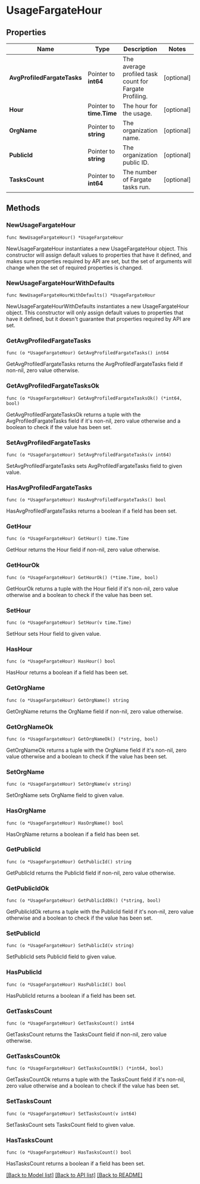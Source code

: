 # UsageFargateHour

## Properties

Name | Type | Description | Notes
---- | ---- | ----------- | ------
**AvgProfiledFargateTasks** | Pointer to **int64** | The average profiled task count for Fargate Profiling. | [optional] 
**Hour** | Pointer to **time.Time** | The hour for the usage. | [optional] 
**OrgName** | Pointer to **string** | The organization name. | [optional] 
**PublicId** | Pointer to **string** | The organization public ID. | [optional] 
**TasksCount** | Pointer to **int64** | The number of Fargate tasks run. | [optional] 

## Methods

### NewUsageFargateHour

`func NewUsageFargateHour() *UsageFargateHour`

NewUsageFargateHour instantiates a new UsageFargateHour object.
This constructor will assign default values to properties that have it defined,
and makes sure properties required by API are set, but the set of arguments
will change when the set of required properties is changed.

### NewUsageFargateHourWithDefaults

`func NewUsageFargateHourWithDefaults() *UsageFargateHour`

NewUsageFargateHourWithDefaults instantiates a new UsageFargateHour object.
This constructor will only assign default values to properties that have it defined,
but it doesn't guarantee that properties required by API are set.

### GetAvgProfiledFargateTasks

`func (o *UsageFargateHour) GetAvgProfiledFargateTasks() int64`

GetAvgProfiledFargateTasks returns the AvgProfiledFargateTasks field if non-nil, zero value otherwise.

### GetAvgProfiledFargateTasksOk

`func (o *UsageFargateHour) GetAvgProfiledFargateTasksOk() (*int64, bool)`

GetAvgProfiledFargateTasksOk returns a tuple with the AvgProfiledFargateTasks field if it's non-nil, zero value otherwise
and a boolean to check if the value has been set.

### SetAvgProfiledFargateTasks

`func (o *UsageFargateHour) SetAvgProfiledFargateTasks(v int64)`

SetAvgProfiledFargateTasks sets AvgProfiledFargateTasks field to given value.

### HasAvgProfiledFargateTasks

`func (o *UsageFargateHour) HasAvgProfiledFargateTasks() bool`

HasAvgProfiledFargateTasks returns a boolean if a field has been set.

### GetHour

`func (o *UsageFargateHour) GetHour() time.Time`

GetHour returns the Hour field if non-nil, zero value otherwise.

### GetHourOk

`func (o *UsageFargateHour) GetHourOk() (*time.Time, bool)`

GetHourOk returns a tuple with the Hour field if it's non-nil, zero value otherwise
and a boolean to check if the value has been set.

### SetHour

`func (o *UsageFargateHour) SetHour(v time.Time)`

SetHour sets Hour field to given value.

### HasHour

`func (o *UsageFargateHour) HasHour() bool`

HasHour returns a boolean if a field has been set.

### GetOrgName

`func (o *UsageFargateHour) GetOrgName() string`

GetOrgName returns the OrgName field if non-nil, zero value otherwise.

### GetOrgNameOk

`func (o *UsageFargateHour) GetOrgNameOk() (*string, bool)`

GetOrgNameOk returns a tuple with the OrgName field if it's non-nil, zero value otherwise
and a boolean to check if the value has been set.

### SetOrgName

`func (o *UsageFargateHour) SetOrgName(v string)`

SetOrgName sets OrgName field to given value.

### HasOrgName

`func (o *UsageFargateHour) HasOrgName() bool`

HasOrgName returns a boolean if a field has been set.

### GetPublicId

`func (o *UsageFargateHour) GetPublicId() string`

GetPublicId returns the PublicId field if non-nil, zero value otherwise.

### GetPublicIdOk

`func (o *UsageFargateHour) GetPublicIdOk() (*string, bool)`

GetPublicIdOk returns a tuple with the PublicId field if it's non-nil, zero value otherwise
and a boolean to check if the value has been set.

### SetPublicId

`func (o *UsageFargateHour) SetPublicId(v string)`

SetPublicId sets PublicId field to given value.

### HasPublicId

`func (o *UsageFargateHour) HasPublicId() bool`

HasPublicId returns a boolean if a field has been set.

### GetTasksCount

`func (o *UsageFargateHour) GetTasksCount() int64`

GetTasksCount returns the TasksCount field if non-nil, zero value otherwise.

### GetTasksCountOk

`func (o *UsageFargateHour) GetTasksCountOk() (*int64, bool)`

GetTasksCountOk returns a tuple with the TasksCount field if it's non-nil, zero value otherwise
and a boolean to check if the value has been set.

### SetTasksCount

`func (o *UsageFargateHour) SetTasksCount(v int64)`

SetTasksCount sets TasksCount field to given value.

### HasTasksCount

`func (o *UsageFargateHour) HasTasksCount() bool`

HasTasksCount returns a boolean if a field has been set.


[[Back to Model list]](../README.md#documentation-for-models) [[Back to API list]](../README.md#documentation-for-api-endpoints) [[Back to README]](../README.md)


